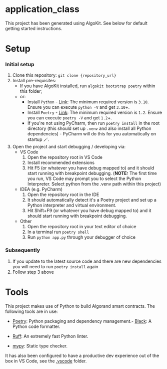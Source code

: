 # application_class

This project has been generated using AlgoKit. See below for default getting started instructions.

# Setup

### Initial setup

1. Clone this repository: `git clone {repository_url}`
2. Install pre-requisites:
   - If you have AlgoKit installed, run `algokit bootstrap poetry` within this folder;
   - or:
     - Install `Python` - [Link](https://www.python.org/downloads/): The minimum required version is `3.10`. Ensure you can execute `python -V` and get `3.10`+.
     - Install `Poetry` - [Link](https://python-poetry.org/docs/#installation): The minimum required version is `1.2`. Ensure you can execute `poetry -V` and get `1.2`+.
     - If you're not using PyCharm, then run `poetry install` in the root directory (this should set up `.venv` and also install all Python dependencies) - PyCharm will do this for you automatically on startup 🪄.
3. Open the project and start debugging / developing via:
   - VS Code
     1. Open the repository root in VS Code
     2. Install recommended extensions
     3. Hit F5 (or whatever you have debug mapped to) and it should start running with breakpoint debugging.
        (**NOTE:** The first time you run, VS Code may prompt you to select the Python Interpreter. Select python from the .venv path within this project)
   - IDEA (e.g. PyCharm)
     1. Open the repository root in the IDE
     2. It should automatically detect it's a Poetry project and set up a Python interpreter and virtual environment.
     3. Hit Shift+F9 (or whatever you have debug mapped to) and it should start running with breakpoint debugging.
   - Other
     1. Open the repository root in your text editor of choice
     2. In a terminal run `poetry shell`
     3. Run `python app.py` through your debugger of choice

### Subsequently

1. If you update to the latest source code and there are new dependencies you will need to run `poetry install` again
2. Follow step 3 above

# Tools

This project makes use of Python to build Algorand smart contracts. The following tools are in use:

- [Poetry](https://python-poetry.org/): Python packaging and dependency management.- [Black](https://github.com/psf/black): A Python code formatter.
- [Ruff](https://github.com/charliermarsh/ruff): An extremely fast Python linter.

- [mypy](https://mypy-lang.org/): Static type checker.

It has also been configured to have a productive dev experience out of the box in VS Code, see the [.vscode](./.vscode) folder.
